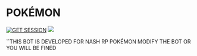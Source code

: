 # POKÉMON 
<a href='https://davidcyril-session-id-generator-1-zk3h.onrender.com' target="_blank"><img alt='GET SESSION' src='https://img.shields.io/badge/Click here to get your Session code-blue?style=for-the-badge&logo=opencv&logoColor=white'/></a> 
<a><img src='https://files.catbox.moe/e6k76s.jpeg'/></a>    

``THIS BOT IS DEVELOPED FOR NASH RP POKÉMON MODIFY THE BOT OR YOU WILL BE FINED
